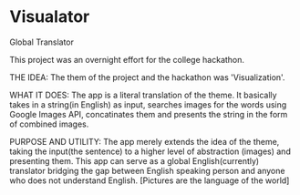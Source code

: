 Visualator
==========

Global Translator


This project was an overnight effort for the college hackathon.


THE IDEA:
The them of the project and the hackathon was 'Visualization'.

WHAT IT DOES:
The app is a literal translation of the theme. It basically takes in a string(in English) as input, 
searches images for the words using Google Images API, concatinates them and presents the string in the form of combined images.

PURPOSE AND UTILITY:
The app merely extends the idea of the theme, taking the input(the sentence) to a higher level of abstraction
(images) and presenting them.
This app can serve as a global English(currently) translator bridging the gap between English speaking person 
and anyone who does not understand English. [Pictures are the language of the world]

